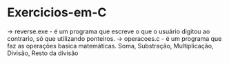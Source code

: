 # Exercicios-em-C

→ reverse.exe - é um programa que escreve o que o usuário digitou ao contrario, só que utilizando ponteiros.
→ operacoes.c - é um programa que faz as operações basica matemáticas.  Soma, Substração, Multiplicação, Divisão, Resto da divisão
